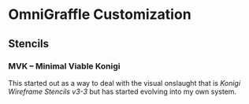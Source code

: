 # OmniGraffle Customization

## Stencils

### MVK – Minimal Viable Konigi
This started out as a way to deal with the visual onslaught that is *Konigi Wireframe Stencils v3-3* but has started evolving into my own system.


